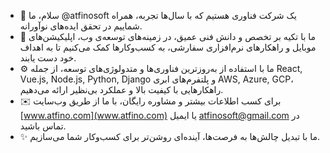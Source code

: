 - 👋 سلام، ما @atfinosoft یک شرکت فناوری هستیم که با سال‌ها تجربه، همراه شماییم در تحقق ایده‌های نوآورانه.
- 🎯 ما با تکیه بر تخصص و دانش فنی عمیق، در زمینه‌های توسعه‌ی وب، اپلیکیشن‌های موبایل و راهکارهای نرم‌افزاری سفارشی، به کسب‌وکارها کمک می‌کنیم تا به اهداف خود دست یابند.
- ⚙️ ما با استفاده از به‌روزترین فناوری‌ها و متدولوژی‌های توسعه، از جمله React, Vue.js, Node.js, Python, Django و پلتفرم‌های ابری AWS, Azure, GCP، راهکارهایی با کیفیت بالا و عملکرد بی‌نظیر ارائه می‌دهیم.
- ✉️ برای کسب اطلاعات بیشتر و مشاوره رایگان، با ما از طریق وب‌سایت [www.atfino.com](www.atfino.com) یا ایمیل [atfinosoft@gmail.com](atfinosoft@gmail.com) در تماس باشید.
- ✨  ما با تبدیل چالش‌ها به فرصت‌ها، آینده‌ای روشن‌تر برای کسب‌وکار شما می‌سازیم.
